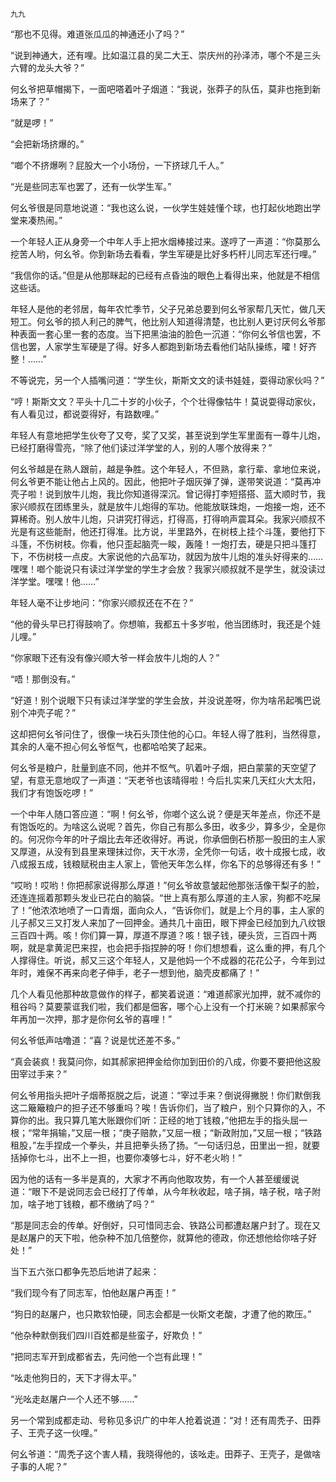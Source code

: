     九九 

   “那也不见得。难道张瓜瓜的神通还小了吗？”

   “说到神通大，还有哩。比如温江县的吴二大王、崇庆州的孙泽沛，哪个不是三头六臂的龙头大爷？”

   何幺爷把草帽揭下，一面吧嗒着叶子烟道：“我说，张莽子的队伍，莫非也拖到新场来了？”

   “就是啰！”

   “会把新场挤爆的。”

   “啷个不挤爆咧？屁股大一个小场份，一下挤球几千人。”

   “光是些同志军也罢了，还有一伙学生军。”

   何幺爷很是同意地说道：“我也这么说，一伙学生娃娃懂个球，也打起伙地跑出学堂来凑热闹。”

   一个年轻人正从身旁一个中年人手上把水烟棒接过来。遂哼了一声道：“你莫那么挖苦人哟，何幺爷。你到新场去看看，学生军硬是比好多朽杆儿同志军还行哩。”

   “我信你的话。”但是从他那眯起的已经有点昏浊的眼色上看得出来，他就是不相信这些话。

   年轻人是他的老邻居，每年农忙季节，父子兄弟总要到何幺爷家帮几天忙，做几天短工。何幺爷的损人利己的脾气，他比别人知道得清楚，也比别人更讨厌何幺爷那种表面一套心里一套的态度。当下把黑油油的脸色一沉道：“你何幺爷信也罢，不信也罢，人家学生军硬是了得。好多人都跑到新场去看他们站队操练，嚯！好齐整！……”

   不等说完，另一个人插嘴问道：“学生伙，斯斯文文的读书娃娃，耍得动家伙吗？”

   “哼！斯斯文文？平头十几二十岁的小伙子，个个壮得像牯牛！莫说耍得动家伙，有人看见过，都说耍得好，有路数哩。”

   年轻人有意地把学生伙夸了又夸，奖了又奖，甚至说到学生军里面有一尊牛儿炮，已经打磨得雪亮，“除了他们读过洋学堂的人，别的人哪个放得来？”

   何幺爷越是在熟人跟前，越是争胜。这个年轻人，不但熟，拿行辈、拿地位来说，何幺爷更不能让他占上风的。因此，他把叶子烟灰弹了弹，遂带笑说道：“莫再冲壳子啦！说到放牛儿炮，我比你知道得深沉。曾记得打李短搭搭、蓝大顺时节，我家兴顺叔在团练里头，就是放牛儿炮得的军功。他能放联珠炮，一炮接一炮，还不算稀奇。别人放牛儿炮，只讲究打得远，打得高，打得响声震耳朵。我家兴顺叔不光是有这些能耐，他还打得准。比方说，半里路外，在树枝上挂个斗篷，要他打下斗篷，不伤树枝。你看，他只歪起脑壳一睃，轰隆！一炮打去，硬是只把斗篷打下，不伤树枝一点皮。大家说他的六品军功，就因为放牛儿炮的准头好得来的……嘿嘿！啷个能说只有读过洋学堂的学生才会放？我家兴顺叔就不是学生，就没读过洋学堂。嘿嘿！他……”

   年轻人毫不让步地问：“你家兴顺叔还在不在？”

   “他的骨头早已打得鼓响了。你想嘛，我都五十多岁啦，他当团练时，我还是个娃儿哩。”

   “你家眼下还有没有像兴顺大爷一样会放牛儿炮的人？”

   “唔！那倒没有。”

   “好道！别个说眼下只有读过洋学堂的学生会放，并没说差呀，你为啥吊起嘴巴说别个冲壳子呢？”

   这却把何幺爷问住了，很像一块石头顶住他的心口。年轻人得了胜利，当然得意，其余的人毫不担心何幺爷怄气，也都哈哈笑了起来。

   何幺爷是粮户，肚量到底不同，他并不怄气。叭着叶子烟，把白蒙蒙的天空望了望，有意无意地叹了一声道：“天老爷也该晴得啦！今后扎实来几天红火大太阳，我们才有饱饭吃啰！”

   一个中年人随口答应道：“啊！何幺爷，你啷个这么说？便是天年差点，你还不是有饱饭吃的。为啥这么说呢？首先，你自己有那么多田，收多少，算多少，全是你的。何况你今年的叶子烟比去年还收得好。再说，你承佃倒石桥那一股田的主人家又厚道，从没有到县里来理抹过你，天干水涝，全凭你一句话，收十成报七成，收八成报五成，钱粮赋税由主人家上，管他天年怎么样，你名下的总够得还有多！”

   “哎哟！哎哟！你把郝家说得那么厚道！”何幺爷故意皱起他那张活像干梨子的脸，还连连摇着那颗头发业已花白的脑袋。“世上真有那么厚道的主人家，狗都不吃屎了！”他浓浓地喷了一口青烟，面向众人，“告诉你们，就是上个月的事，主人家的儿子郝又三又打发人来加了一回押金。通共几十亩田，眼下押金已经加到九八纹银三百四十两。咳！你们算一算，厚道不厚道？咳！银子钱，硬头货，三百四十两啊，就是拿黄泥巴来捏，也会把手指捏肿的呀！你们想想看，这么重的押，有几个人撑得住。听说，郝又三这个年轻人，又是他妈一个不成器的花花公子，今年到过年时，难保不再来向老子伸手，老子一想到他，脑壳皮都痛了！”

   几个人看见他那种故意做作的样子，都笑着说道：“难道郝家光加押，就不减你的租谷吗？莫要蒙诓我们啦，我们都是佃客，哪个心上没有一个打米碗？如果郝家今年再加一次押，那才是你何幺爷的喜哩！”

   何幺爷低声咕噜道：“喜？说是忧还差不多。”

   “真会装疯！我莫问你，如其郝家把押金给你加到田价的八成，你要不要把他这股田宰过手来？”

   何幺爷用指头把叶子烟蒂抠脱之后，说道：“宰过手来？倒说得撇脱！你们默倒我这二簸簸粮户的担子还不够重吗？唉！告诉你们，当了粮户，别个只算你的入，不算你的出。我只算几笔大账跟你们听：正经的地丁钱粮，”他把左手的指头屈一根；“常年捐输，”又屈一根；“庚子赔款，”又屈一根；“新政附加，”又屈一根；“铁路租股，”左手捏成一个拳头，并且把拳头扬了扬。“一句话归总，田里出一担，就要括掉你七斗，出不上一担，也要你凑够七斗，好不老火哟！”

   因为他的话有一多半是真的，大家才不再向他取攻势，有一个人甚至缓缓说道：“眼下不是说同志会已经打了传单，从今年秋收起，啥子捐，啥子税，啥子附加，啥子地丁钱粮，都不缴纳了吗？”

   “那是同志会的传单。好倒好，只可惜同志会、铁路公司都遭赵屠户封了。现在又是赵屠户的天下啦，他杂种不加几倍整你，就算他的德政，你还想他给你啥子好处！”

   当下五六张口都争先恐后地讲了起来：

   “我们现今有了同志军，怕他赵屠户再歪！”

   “狗日的赵屠户，也只欺软怕硬，同志会都是一伙斯文老酸，才遭了他的欺压。”

   “他杂种默倒我们四川百姓都是些蛮子，好欺负！”

   “把同志军开到成都省去，先问他一个岂有此理！”

   “吆走他狗日的，天下才得太平。”

   “光吆走赵屠户一个人还不够……”

   另一个常到成都走动、号称见多识广的中年人抢着说道：“对！还有周秃子、田莽子、王壳子这一伙哩。”

   何幺爷道：“周秃子这个害人精，我晓得他的，该吆走。田莽子、王壳子，是做啥子事的人呢？”

